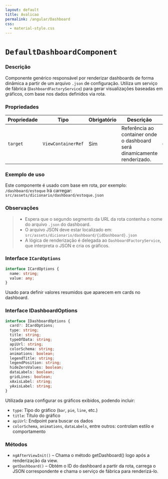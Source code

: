 ```yaml
---
layout: default
title: Avalicao
permalink: /angular/Dashboard
css:
  - material-style.css
---
```


# `DefaultDashboardComponent`

### Descrição

Componente genérico responsável por renderizar dashboards de forma dinâmica a partir de um arquivo `.json` de configuração. Utiliza um serviço de fábrica (`DashboardFactoryService`) para gerar visualizações baseadas em gráficos, com base nos dados definidos via rota.

### Propriedades

| Propriedade | Tipo               | Obrigatório | Descrição                                                                | Exemplo           |
| ----------- | ------------------ | ----------- | ------------------------------------------------------------------------ | ----------------- |
| `target`    | `ViewContainerRef` | Sim         | Referência ao container onde o dashboard será dinamicamente renderizado. | `@ViewChild(...)` |

### Exemplo de uso

Este componente é usado com base em rota, por exemplo: `/dashboard/estoque`
Irá carregar: `src/assets/dicionario/dashboard/estoque.json`

### Observações

> - Espera que o segundo segmento da URL da rota contenha o nome do arquivo `.json` do dashboard.
> - O arquivo JSON deve estar localizado em:  
>   `src/assets/dicionario/dashboard/{idDashboard}.json`
> - A lógica de renderização é delegada ao `DashboardFactoryService`, que interpreta o JSON e cria os gráficos.

### Interface `ICardOptions`

```ts
interface ICardOptions {
  name: string;
  value: any;
}
```

Usado para definir valores resumidos que aparecem em cards no dashboard.

### Interface IDashboardOptions

```ts
interface IDashboardOptions {
  card?: ICardOptions;
  type: string;
  title: string;
  typeOfData: string;
  apiUrl: string;
  colorSchema: string;
  animations: boolean;
  legendTitle: string;
  legendPosition: string;
  hideZeroValues: boolean;
  dataLabels: boolean;
  gridLines: boolean;
  xAxisLabel: string;
  yAxisLabel: string;
}
```

Utilizada para configurar os gráficos exibidos, podendo incluir:

- `type`: Tipo do gráfico (`bar`, `pie`, `line`, etc.)
- `title`: Título do gráfico
- `apiUrl`: Endpoint para buscar os dados
- `colorSchema`, `animations`, `dataLabels`, entre outros: controlam estilo e comportamento

### Métodos

- `ngAfterViewInit()` – Chama o método getDashboard() logo após a renderização da view.
- `getDashboard()` – Obtém o ID do dashboard a partir da rota, carrega o JSON correspondente e chama o serviço de fábrica para renderizá-lo.
